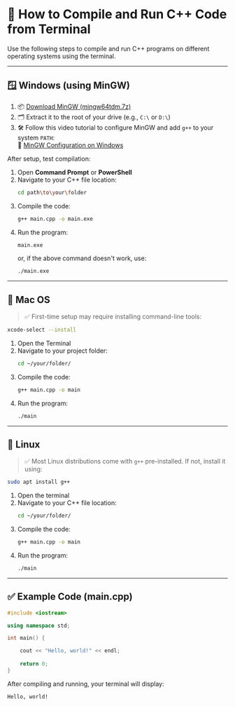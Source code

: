 # 🚀 How to Compile and Run C++ Code from Terminal

Use the following steps to compile and run C++ programs on different operating systems using the terminal.

---

## 🪟 Windows (using MinGW)

1. 📦 [Download MinGW (mingw64tdm.7z)](https://www.dropbox.com/scl/fi/tqr1y8ut31lfkapgsbicp/mingw64tdm.7z?rlkey=qhng07c0014udgrransk6jc1j&e=1&dl=0)
2. 🗂 Extract it to the root of your drive (e.g., `C:\` or `D:\`)
3. 🛠 Follow this video tutorial to configure MinGW and add `g++` to your system `PATH`:  
   🎥 [MinGW Configuration on Windows](https://www.youtube.com/watch?v=m4jZDXdT_tM)

After setup, test compilation:

1. Open **Command Prompt** or **PowerShell**  
2. Navigate to your C++ file location:
   ```bash
   cd path\to\your\folder
   ```
3. Compile the code:
   ```bash
   g++ main.cpp -o main.exe
   ```
4. Run the program:
   ```bash
   main.exe
   ```
   or, if the above command doesn't work, use:
   ```bash
   ./main.exe
   ```
---

## 🍏 Mac OS

> ✅ First-time setup may require installing command-line tools:
```bash
xcode-select --install
```

1. Open the Terminal  
2. Navigate to your project folder:
   ```bash
   cd ~/your/folder/
   ```
3. Compile the code:
   ```bash
   g++ main.cpp -o main
   ```
4. Run the program:
   ```bash
   ./main
   ```

---

## 🐧 Linux

> ✅ Most Linux distributions come with `g++` pre-installed. If not, install it using:
```bash
sudo apt install g++
```

1. Open the terminal  
2. Navigate to your C++ file location:
   ```bash
   cd ~/your/folder/
   ```
3. Compile the code:
   ```bash
   g++ main.cpp -o main
   ```
4. Run the program:
   ```bash
   ./main
   ```

---


## ✅ Example Code (main.cpp)

```cpp
#include <iostream>

using namespace std;

int main() {

    cout << "Hello, world!" << endl;
    
    return 0;
}
```

After compiling and running, your terminal will display:

```
Hello, world!
```
